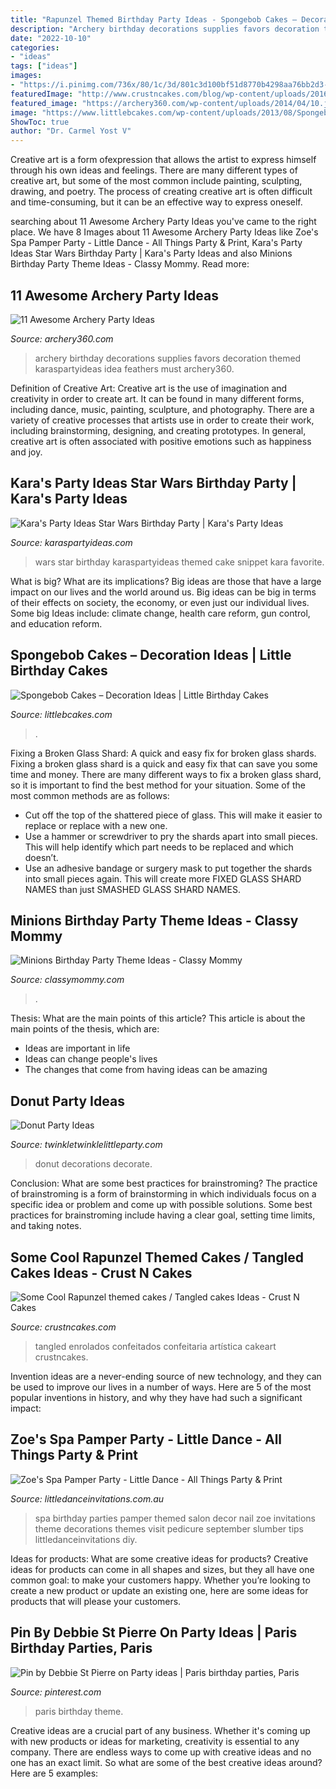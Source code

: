 ```yaml
---
title: "Rapunzel Themed Birthday Party Ideas - Spongebob Cakes – Decoration Ideas"
description: "Archery birthday decorations supplies favors decoration themed karaspartyideas idea feathers must archery360"
date: "2022-10-10"
categories:
- "ideas"
tags: ["ideas"]
images:
- "https://i.pinimg.com/736x/80/1c/3d/801c3d100bf51d8770b4298aa76bb2d3--party-ideas.jpg"
featuredImage: "http://www.crustncakes.com/blog/wp-content/uploads/2016/12/5fb2b81e7194b0770d6c47e7ddeb3091.jpg"
featured_image: "https://archery360.com/wp-content/uploads/2014/04/10.jpg"
image: "https://www.littlebcakes.com/wp-content/uploads/2013/08/Spongebob-Birthday-Cakes.jpg"
ShowToc: true
author: "Dr. Carmel Yost V"
---
```



Creative art is a form ofexpression that allows the artist to express himself through his own ideas and feelings. There are many different types of creative art, but some of the most common include painting, sculpting, drawing, and poetry. The process of creating creative art is often difficult and time-consuming, but it can be an effective way to express oneself.

	

		
searching about 11 Awesome Archery Party Ideas you've came to the right place. We have 8 Images about 11 Awesome Archery Party Ideas like Zoe&#039;s Spa Pamper Party - Little Dance - All Things Party &amp; Print, Kara&#039;s Party Ideas Star Wars Birthday Party | Kara&#039;s Party Ideas and also Minions Birthday Party Theme Ideas - Classy Mommy. Read more:
		
    
## 11 Awesome Archery Party Ideas

<img loading=lazy src="https://archery360.com/wp-content/uploads/2014/04/10.jpg" onerror="this.onerror=null;this.src='https://tse3.mm.bing.net/th?id=OIP.e8F79rkergV2Gxkmo85nhAHaLH&amp;pid=15.1';" alt="11 Awesome Archery Party Ideas">

_Source: archery360.com_

>archery birthday decorations supplies favors decoration themed karaspartyideas idea feathers must archery360. 

	

Definition of Creative Art:
Creative art is the use of imagination and creativity in order to create art. It can be found in many different forms, including dance, music, painting, sculpture, and photography. There are a variety of creative processes that artists use in order to create their work, including brainstorming, designing, and creating prototypes. In general, creative art is often associated with positive emotions such as happiness and joy.

    
## Kara&#039;s Party Ideas Star Wars Birthday Party | Kara&#039;s Party Ideas

<img loading=lazy src="https://karaspartyideas.com/wp-content/uploads/2018/06/Star-Wars-Birthday-Party-via-Karas-Party-Ideas-KarasPartyIdeas.com2_.jpeg" onerror="this.onerror=null;this.src='https://tse1.mm.bing.net/th?id=OIP.uDU6jzoVjRKRfH2qfO00NAHaLG&amp;pid=15.1';" alt="Kara&#039;s Party Ideas Star Wars Birthday Party | Kara&#039;s Party Ideas">

_Source: karaspartyideas.com_

>wars star birthday karaspartyideas themed cake snippet kara favorite. 

	

What is big? What are its implications?
Big ideas are those that have a large impact on our lives and the world around us. Big ideas can be big in terms of their effects on society, the economy, or even just our individual lives. Some big Ideas include: climate change, health care reform, gun control, and education reform.

    
## Spongebob Cakes – Decoration Ideas | Little Birthday Cakes

<img loading=lazy src="https://www.littlebcakes.com/wp-content/uploads/2013/08/Spongebob-Birthday-Cakes.jpg" onerror="this.onerror=null;this.src='https://tse1.mm.bing.net/th?id=OIP.TxXzLd2sRevZpt4Ukv5PhQHaJ4&amp;pid=15.1';" alt="Spongebob Cakes – Decoration Ideas | Little Birthday Cakes">

_Source: littlebcakes.com_

>. 

	

Fixing a Broken Glass Shard: A quick and easy fix for broken glass shards.
Fixing a broken glass shard is a quick and easy fix that can save you some time and money. There are many different ways to fix a broken glass shard, so it is important to find the best method for your situation. Some of the most common methods are as follows:
- Cut off the top of the shattered piece of glass. This will make it easier to replace or replace with a new one.
- Use a hammer or screwdriver to pry the shards apart into small pieces. This will help identify which part needs to be replaced and which doesn’t.
- Use an adhesive bandage or surgery mask to put together the shards into small pieces again. This will create more FIXED GLASS SHARD NAMES than just SMASHED GLASS SHARD NAMES.

    
## Minions Birthday Party Theme Ideas - Classy Mommy

<img loading=lazy src="https://classymommy.com/wp-content/uploads/2015/08/IMG_0336.jpg" onerror="this.onerror=null;this.src='https://tse3.mm.bing.net/th?id=OIP.EeCMJwmRcwA-KeoIb0oVSgHaJ4&amp;pid=15.1';" alt="Minions Birthday Party Theme Ideas - Classy Mommy">

_Source: classymommy.com_

>. 

	

Thesis: What are the main points of this article?
This article is about the main points of the thesis, which are: 
- Ideas are important in life
- Ideas can change people's lives
- The changes that come from having ideas can be amazing

    
## Donut Party Ideas

<img loading=lazy src="http://www.twinkletwinklelittleparty.com/wp-content/uploads/2015/06/DSC_0931.jpg" onerror="this.onerror=null;this.src='https://tse2.mm.bing.net/th?id=OIP.5rZPs17TM6Tbms1PARgbLgHaLH&amp;pid=15.1';" alt="Donut Party Ideas">

_Source: twinkletwinklelittleparty.com_

>donut decorations decorate. 

	

Conclusion: What are some best practices for brainstroming?
The practice of brainstroming is a form of brainstorming in which individuals focus on a specific idea or problem and come up with possible solutions. Some best practices for brainstroming include having a clear goal, setting time limits, and taking notes.

    
## Some Cool Rapunzel Themed Cakes / Tangled Cakes Ideas - Crust N Cakes

<img loading=lazy src="http://www.crustncakes.com/blog/wp-content/uploads/2016/12/5fb2b81e7194b0770d6c47e7ddeb3091.jpg" onerror="this.onerror=null;this.src='https://tse2.mm.bing.net/th?id=OIP.pwE0yphLVsdF6EKB3SzsMwHaJ4&amp;pid=15.1';" alt="Some Cool Rapunzel themed cakes / Tangled cakes Ideas - Crust N Cakes">

_Source: crustncakes.com_

>tangled enrolados confeitados confeitaria artística cakeart crustncakes. 

	

Invention ideas are a never-ending source of new technology, and they can be used to improve our lives in a number of ways. Here are 5 of the most popular inventions in history, and why they have had such a significant impact:

    
## Zoe&#039;s Spa Pamper Party - Little Dance - All Things Party &amp; Print

<img loading=lazy src="https://cdn3.bigcommerce.com/s-zzx0lnhv/product_images/uploaded_images/b7e06409-2eff-4090-a9ae-ddf19e80a18b.jpg?t=1428388654" onerror="this.onerror=null;this.src='https://tse4.mm.bing.net/th?id=OIP.cF3oh0RCpVmfNpn_cNrGYwAAAA&amp;pid=15.1';" alt="Zoe&#039;s Spa Pamper Party - Little Dance - All Things Party &amp; Print">

_Source: littledanceinvitations.com.au_

>spa birthday parties pamper themed salon decor nail zoe invitations theme decorations themes visit pedicure september slumber tips littledanceinvitations diy. 

	

Ideas for products: What are some creative ideas for products?
Creative ideas for products can come in all shapes and sizes, but they all have one common goal: to make your customers happy. Whether you’re looking to create a new product or update an existing one, here are some ideas for products that will please your customers.

    
## Pin By Debbie St Pierre On Party Ideas | Paris Birthday Parties, Paris

<img loading=lazy src="https://i.pinimg.com/736x/80/1c/3d/801c3d100bf51d8770b4298aa76bb2d3--party-ideas.jpg" onerror="this.onerror=null;this.src='https://tse1.mm.bing.net/th?id=OIP.6pHtKHcFs4fw0avzO4ojlgHaNJ&amp;pid=15.1';" alt="Pin by Debbie St Pierre on Party ideas | Paris birthday parties, Paris">

_Source: pinterest.com_

>paris birthday theme. 

	

Creative ideas are a crucial part of any business. Whether it's coming up with new products or ideas for marketing, creativity is essential to any company. There are endless ways to come up with creative ideas and no one has an exact limit. So what are some of the best creative ideas around? Here are 5 examples: 

